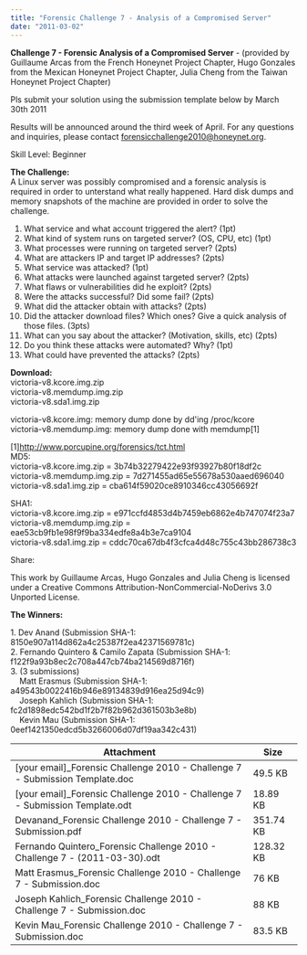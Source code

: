 ```yaml
---
title: "Forensic Challenge 7 - Analysis of a Compromised Server"
date: "2011-03-02"
---
```


**Challenge 7 - Forensic Analysis of a Compromised Server** - (provided by Guillaume Arcas from the French Honeynet Project Chapter, Hugo Gonzales from the Mexican Honeynet Project Chapter, Julia Cheng from the Taiwan Honeynet Project Chapter)  
  
Pls submit your solution using the submission template below by March 30th 2011

Results will be announced around the third week of April. For any questions and inquiries, please contact forensicchallenge2010@honeynet.org.  
  
Skill Level: Beginner

**The Challenge:**  
A Linux server was possibly compromised and a forensic analysis is required in order to unterstand what really happened. Hard disk dumps and memory snapshots of the machine are provided in order to solve the challenge.

1. What service and what account triggered the alert? (1pt)
2. What kind of system runs on targeted server? (OS, CPU, etc) (1pt)
3. What processes were running on targeted server? (2pts)
4. What are attackers IP and target IP addresses? (2pts)
5. What service was attacked? (1pt)
6. What attacks were launched against targeted server? (2pts)
7. What flaws or vulnerabilities did he exploit? (2pts)
8. Were the attacks successful? Did some fail? (2pts)
9. What did the attacker obtain with attacks? (2pts)
10. Did the attacker download files? Which ones? Give a quick analysis of  
    those files. (3pts)
11. What can you say about the attacker? (Motivation, skills, etc) (2pts)
12. Do you think these attacks were automated? Why? (1pt)
13. What could have prevented the attacks? (2pts)

**Download:**  
victoria-v8.kcore.img.zip  
victoria-v8.memdump.img.zip  
victoria-v8.sda1.img.zip  
  
victoria-v8.kcore.img: memory dump done by dd'ing /proc/kcore  
victoria-v8.memdump.img: memory dump done with memdump\[1\]  
  
\[1\]http://www.porcupine.org/forensics/tct.html  
MD5:  
victoria-v8.kcore.img.zip = 3b74b32279422e93f93927b80f18df2c  
victoria-v8.memdump.img.zip = 7d271455ad65e55678a530aaed696040  
victoria-v8.sda1.img.zip = cba614f59020ce8910346cc43056692f  
  
SHA1:  
victoria-v8.kcore.img.zip = e971ccfd4853d4b7459eb6862e4b747074f23a7  
victoria-v8.memdump.img.zip = eae53cb9fb1e98f9f9ba334edfe8a4b3e7ca9104  
victoria-v8.sda1.img.zip = cddc70ca67db4f3cfca4d48c755c43bb286738c3  
  
Share:

This work by Guillaume Arcas, Hugo Gonzales and Julia Cheng is licensed under a Creative Commons Attribution-NonCommercial-NoDerivs 3.0 Unported License.

**The Winners:**

1\. Dev Anand (Submission SHA-1: 8150e907a114d862a4c25387f2ea42371569781c)  
2\. Fernando Quintero & Camilo Zapata (Submission SHA-1: f122f9a93b8ec2c708a447cb74ba214569d8716f)  
3\. (3 submissions)  
    Matt Erasmus (Submission SHA-1: a49543b0022416b946e89134839d916ea25d94c9)  
    Joseph Kahlich (Submission SHA-1: fc2d1898edc542bd1f2b7f82b962d361503b3e8b)  
    Kevin Mau (Submission SHA-1: 0eef1421350edcd5b3266006d07df19aa342c431)

| Attachment | Size |
| --- | --- |
| \[your email\]\_Forensic Challenge 2010 - Challenge 7 - Submission Template.doc | 49.5 KB |
| \[your email\]\_Forensic Challenge 2010 - Challenge 7 - Submission Template.odt | 18.89 KB |
| Devanand\_Forensic Challenge 2010 - Challenge 7 - Submission.pdf | 351.74 KB |
| Fernando Quintero\_Forensic Challenge 2010 - Challenge 7 - (2011-03-30).odt | 128.32 KB |
| Matt Erasmus\_Forensic Challenge 2010 - Challenge 7 - Submission.doc | 76 KB |
| Joseph Kahlich\_Forensic Challenge 2010 - Challenge 7 - Submission.doc | 88 KB |
| Kevin Mau\_Forensic Challenge 2010 - Challenge 7 - Submission.doc | 83.5 KB |
